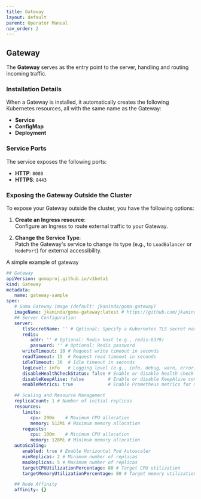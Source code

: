 ```yaml
---
title: Gateway
layout: default
parent: Operator Manual
nav_order: 2
---
```


## Gateway
The **Gateway** serves as the entry point to the server, handling and routing incoming traffic.

### Installation Details

When a Gateway is installed, it automatically creates the following Kubernetes resources, all with the same name as the Gateway:

- **Service**
- **ConfigMap**
- **Deployment**

### Service Ports

The service exposes the following ports:

- **HTTP**: `8080`
- **HTTPS**: `8443`

### Exposing the Gateway Outside the Cluster

To expose your Gateway outside the cluster, you have the following options:

1. **Create an Ingress resource**:  
   Configure an Ingress to route external traffic to your Gateway.

2. **Change the Service Type**:  
   Patch the Gateway's service to change its type (e.g., to `LoadBalancer` or `NodePort`) for external accessibility.

A simple example of gateway

```yaml
## Gateway
apiVersion: gomaproj.github.io/v1beta1
kind: Gateway
metadata:
   name: gateway-sample
spec:
   # Goma Gateway image (default: jkaninda/goma-gateway)
   imageName: jkaninda/goma-gateway:latest # https://github.com/jkaninda/goma-gateway/releases
   ## Server Configuration
   server:
      tlsSecretName: '' # Optional: Specify a Kubernetes TLS secret name
      redis:
         addr: '' # Optional: Redis host (e.g., redis:6379)
         password: '' # Optional: Redis password
      writeTimeout: 10 # Request write timeout in seconds
      readTimeout: 15  # Request read timeout in seconds
      idleTimeout: 30  # Idle timeout in seconds
      logLevel: info   # Logging level (e.g., info, debug, warn, error)
      disableHealthCheckStatus: false # Enable or disable health check status
      disableKeepAlive: false         # Enable or disable KeepAlive connections
      enableMetrics: true             # Enable Prometheus metrics for monitoring

   ## Scaling and Resource Management
   replicaCount: 1 # Number of initial replicas
   resources:
      limits:
         cpu: 200m    # Maximum CPU allocation
         memory: 512Mi # Maximum memory allocation
      requests:
         cpu: 100m    # Minimum CPU allocation
         memory: 128Mi # Minimum memory allocation
   autoScaling:
      enabled: true # Enable Horizontal Pod Autoscaler
      minReplicas: 2 # Minimum number of replicas
      maxReplicas: 5 # Maximum number of replicas
      targetCPUUtilizationPercentage: 80 # Target CPU utilization
      targetMemoryUtilizationPercentage: 80 # Target memory utilization

   ## Node Affinity
   affinity: {}
```

